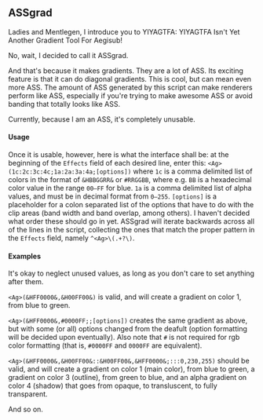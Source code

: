 ﻿ASSgrad
-------

Ladies and Mentlegen, I introduce you to YIYAGTFA: YIYAGTFA Isn't Yet Another Gradient Tool For Aegisub!

No, wait, I decided to call it ASSgrad.

And that's because it makes gradients. They are a lot of ASS. Its exciting feature is that it can do diagonal gradients. This is cool, but can mean even more ASS. The amount of ASS generated by this script can make renderers perform like ASS, especially if you're trying to make awesome ASS or avoid banding that totally looks like ASS.

Currently, because I am an ASS, it's completely unusable.

#### Usage ####

Once it is usable, however, here is what the interface shall be: at the beginning of the `Effects` field of each desired line, enter this: `<Ag>(1c:2c:3c:4c;1a:2a:3a:4a;[options])` where `1c` is a comma delimited list of colors in the format of `&HBBGGRR&` or `#RRGGBB`, where e.g. `BB` is a hexadecimal color value in the range `00–FF` for blue. `1a` is a comma delimited list of alpha values, and must be in decimal format from `0–255`. `[options]` is a placeholder for a colon separated list of the options that have to do with the clip areas (band width and band overlap, among others). I haven't decided what order these should go in yet. ASSgrad will iterate backwards across all of the lines in the script, collecting the ones that match the proper pattern in the `Effects` field, namely `^<Ag>\(.+?\)`.

#### Examples ####

It's okay to neglect unused values, as long as you don't care to set anything after them.

`<Ag>(&HFF0000&,&H00FF00&)` is valid, and will create a gradient on color 1, from blue to green.

`<Ag>(&HFF0000&,#0000FF;;[options])` creates the same gradient as above, but with some (or all) options changed from the deafult (option formatting will be decided upon eventually). Also note that `#` is not required for rgb color formatting (that is, `#0000FF` and `0000FF` are equivalent).

`<Ag>(&HFF0000&,&H00FF00&::&H00FF00&,&HFF0000&;:::0,230,255)` should be valid, and will create a gradient on color 1 (main color), from blue to green, a gradient on color 3 (outline), from green to blue, and an alpha gradient on color 4 (shadow) that goes from opaque, to transluscent, to fully transparent.

And so on.